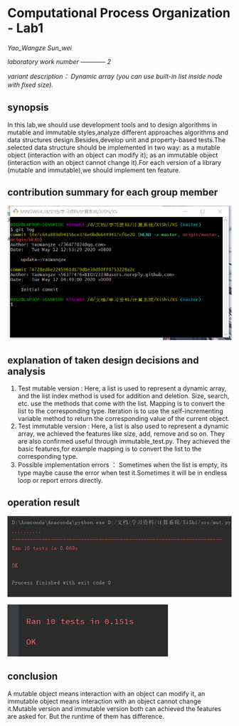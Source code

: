 # Computational Process Organization - Lab1
*Yao_Wangze  Sun_wei*

*laboratory work number ———— 2*

*variant description： Dynamic array (you can use built-in list inside node with ﬁxed size).*

## synopsis ##
In this lab,we should use development tools and to design algorithms in mutable and immutable styles,analyze different approaches algorithms and data structures design.Besides,develop unit and property-based tests.The selected data structure should be implemented in two way: as a mutable object (interaction with an object can modify it); as an immutable object (interaction with an object cannot change it).For each version of a library (mutable and immutable),we should implement ten feature.

## contribution summary for each group member ##
![Alt text](/fig/3.png)
## explanation of taken design decisions and analysis ##
1. Test mutable version :
Here, a list is used to represent a dynamic array, and the list index method is used for addition and deletion.  Size, search, etc. use the methods that come with the list. Mapping is to convert the list to the corresponding type. Iteration is to use the self-incrementing variable method to return the corresponding value of the current object.
2. Test immutable version :
Here, a list is also used to represent a dynamic array, we achieved the features like size, add, remove and so on. They are also confirmed useful through immutable_test.py. They achieved the basic features,for example mapping is to convert the list to the corresponding type.
3. Possible implementation errors ：
Sometimes when the list is empty, its type maybe cause the error when test it.Sometimes it will be in endless loop or report errors directly.
## operation result ##
![Alt text](/fig/1.png)

![Alt text](/fig/2.jpg)
## conclusion ##
A mutable object means interaction with an object can modify it, an immutable object means interaction with an object cannot change it.Mutable version and immutable version both can achieved the features are asked for. But the runtime of them has difference.